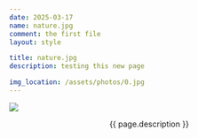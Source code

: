 ```yaml
---
date: 2025-03-17 
name: nature.jpg
comment: the first file
layout: style

title: nature.jpg
description: testing this new page 

img_location: /assets/photos/0.jpg
---
```

<div class="row justify-content-center photo-container">
    <div class="col-10" style="max-height: 400px">
        <img style="margin: auto;display: block; max-width: 100%; max-height: 100%; object-fit: scale-down;" src="{{ page.img_location }}"/>
    <div>
    <p class="mt-1 mb-0" style="text-align: center;">{{ page.description }}</p>
</div>







